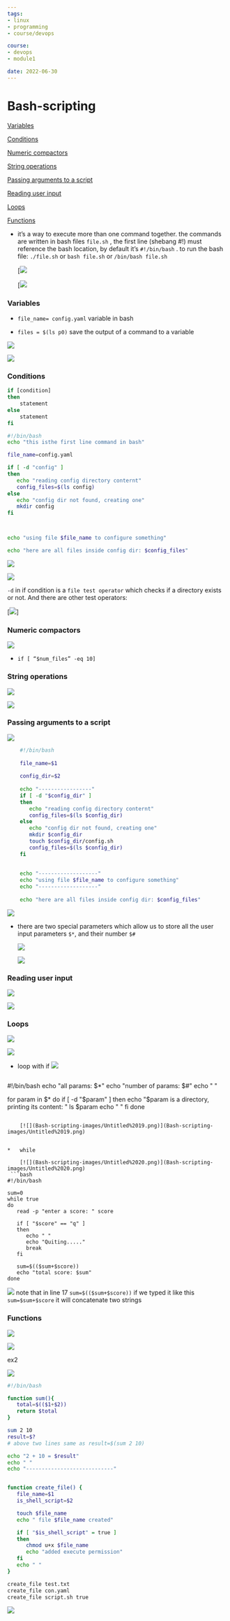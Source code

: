 ```yaml
---
tags: 
- linux
- programming
- course/devops

course:
- devops
- module1

date: 2022-06-30
---
```


# Bash-scripting



[Variables](#Variables)

[Conditions](#Conditions)

[Numeric compactors](#90725ef0-b056-49c9-bbcd-4a1cc42752fe)

[String operations](#b99b9d61-2b57-4696-b700-1a1bd96e7c5e)

[Passing arguments to a script](#25368090-6f2d-4aac-a364-8df251908143)

[Reading user input](#29cb6cd4-a09b-4600-b2de-cf8b39358e51)

[Loops](#2bdd13f6-5cb7-4cec-a63b-7829cc87681d)

[Functions](#6db1a98f-b7a7-4ff3-963f-2a99621f3afa)

*   it’s a way to execute more than one command together. the commands are written in bash files `file.sh` , the first line (shebang #!) must reference the bash location, by default it’s `#!/bin/bash` . to run the bash file: `./file.sh` or `bash file.sh` or `/bin/bash file.sh` 
    
    [![](Bash-scripting-images/Untitled.png)
    
    [![](Bash-scripting-images/Untitled%201.png)
    


### Variables

*   `file_name= config.yaml` variable in bash

*   `files = $(ls p0)` save the output of a command to a variable

[![](Bash-scripting-images/Untitled%202.png)](Bash-scripting-images/Untitled%202.png)

[![](Bash-scripting-images/Untitled%203.png)](Bash-scripting-images/Untitled%203.png)

### Conditions
```bash
if [condition]
then
	statement
else
	statement
fi
```

```bash
#!/bin/bash
echo "this isthe first line command in bash"

file_name=config.yaml

if [ -d "config" ]
then
   echo "reading config directory conternt"
   config_files=$(ls config)
else
   echo "config dir not found, creating one"
   mkdir config
fi



echo "using file $file_name to configure something"

echo "here are all files inside config dir: $config_files"
```


[![](Bash-scripting-images/Untitled%204.png)](Bash-scripting-images/Untitled%204.png)

[![](Bash-scripting-images/Untitled%205.png)](Bash-scripting-images/Untitled%205.png)

`-d` in if condition is a `file test operator` which checks if a directory exists or not. And there are other test operators:

[![](Bash-scripting-images/Untitled%206.png)]

### Numeric compactors

[![](Bash-scripting-images/Untitled%207.png)](Bash-scripting-images/Untitled%207.png)

*   `if [ “$num_files” -eq 10]`

### String operations

[![](Bash-scripting-images/Untitled%208.png)](Bash-scripting-images/Untitled%208.png)

[![](Bash-scripting-images/Untitled%209.png)](Bash-scripting-images/Untitled%209.png)

### Passing arguments to a script

[![](Bash-scripting-images/Untitled%2010.png)](Bash-scripting-images/Untitled%2010.png)

```bash
    #!/bin/bash
    
    file_name=$1
    
    config_dir=$2
    
    echo "-----------------"
    if [ -d "$config_dir" ]
    then
       echo "reading config directory conternt"
       config_files=$(ls $config_dir)
    else
       echo "config dir not found, creating one"
       mkdir $config_dir
       touch $config_dir/config.sh
       config_files=$(ls $config_dir)
    fi
    
    
    echo "-------------------"
    echo "using file $file_name to configure something"
    echo "-------------------"
    
    echo "here are all files inside config dir: $config_files"
```

[![](Bash-scripting-images/Untitled%2011.png)](Bash-scripting-images/Untitled%2011.png)

*   there are two special parameters which allow us to store all the user input parameters `$*`, and their number `$#`
    
    [![](Bash-scripting-images/Untitled%2012.png)](Bash-scripting-images/Untitled%2012.png)
    
    [![](Bash-scripting-images/Untitled%2013.png)](Bash-scripting-images/Untitled%2013.png)
    

### Reading user input

[![](Bash-scripting-images/Untitled%2014.png)](Bash-scripting-images/Untitled%2014.png)

[![](Bash-scripting-images/Untitled%2015.png)](Bash-scripting-images/Untitled%2015.png)

### Loops

[![](Bash-scripting-images/Untitled%2016.png)](Bash-scripting-images/Untitled%2016.png)

[![](Bash-scripting-images/Untitled%2017.png)](Bash-scripting-images/Untitled%2017.png)

*   loop with if
    [![](Bash-scripting-images/Untitled%2018.png)](Bash-scripting-images/Untitled%2018.png)
    ```bash
#!/bin/bash
echo "all params: $*"
echo "number of params: $#"
echo " "

for param in $*
do
  if [ -d "$param" ]
  then
	echo "$param is a directory, printing its content: "
	ls $param
	echo " "
  fi
done
```
    
    [![](Bash-scripting-images/Untitled%2019.png)](Bash-scripting-images/Untitled%2019.png)
    

*   while
    
    [![](Bash-scripting-images/Untitled%2020.png)](Bash-scripting-images/Untitled%2020.png)
 ```bash
#!/bin/bash

sum=0
while true
do
   read -p "enter a score: " score

   if [ "$score" == "q" ]
   then
	  echo " "
	  echo "Quiting....."
	  break
   fi

   sum=$(($sum+$score))
   echo "total score: $sum"
done
```

    
[![](Bash-scripting-images/Untitled%2021.png)](Bash-scripting-images/Untitled%2021.png)
    note that in line 17 `sum=$(($sum+$score))` if we typed it like this `sum=$sum+$score` it will concatenate two strings

### Functions

[![](Bash-scripting-images/Untitled%2022.png)](Bash-scripting-images/Untitled%2022.png)

[![](Bash-scripting-images/Untitled%2023.png)](Bash-scripting-images/Untitled%2023.png)

ex2

[![](Bash-scripting-images/Untitled%2024.png)](Bash-scripting-images/Untitled%2024.png)

```bash
#!/bin/bash

function sum(){
   total=$(($1+$2))
   return $total
}

sum 2 10
result=$?
# above two lines same as result=$(sum 2 10)

echo "2 + 10 = $result"
echo " "
echo "----------------------------"


function create_file() {
   file_name=$1
   is_shell_script=$2

   touch $file_name
   echo " file $file_name created"

   if [ "$is_shell_script" = true ]
   then
	  chmod u+x $file_name
	  echo "added execute permission"
   fi
   echo " "
}

create_file test.txt
create_file con.yaml
create_file script.sh true
```

[![](Bash-scripting-images/Untitled%2025.png)](Bash-scripting-images/Untitled%2025.png)
